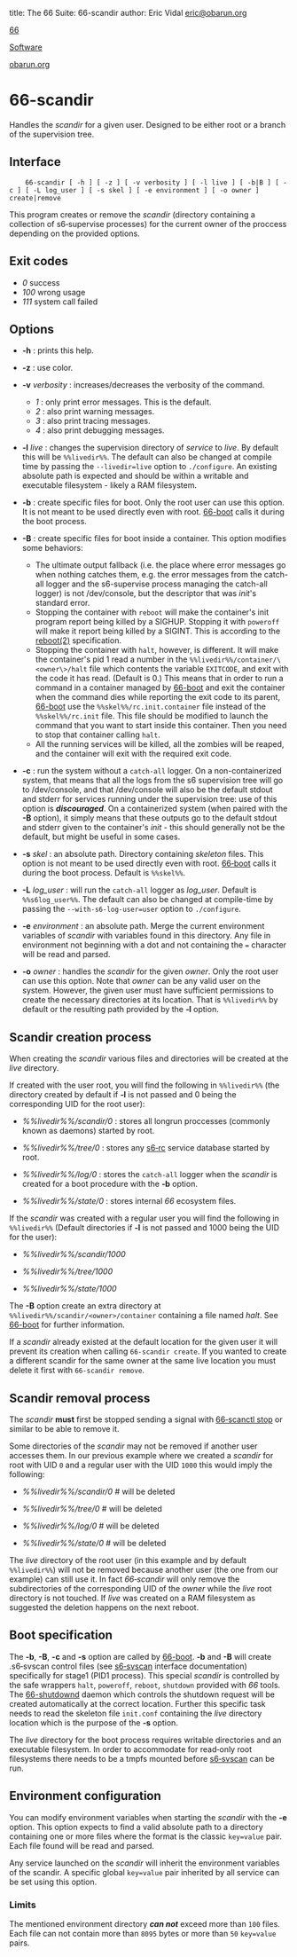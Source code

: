 title: The 66 Suite: 66-scandir
author: Eric Vidal <eric@obarun.org>

[66](index.html)

[Software](https://web.obarun.org/software)

[obarun.org](https://web.obarun.org)

# 66-scandir

Handles the *scandir* for a given user. Designed to be either root or a branch of the supervision tree.

## Interface

```
    66-scandir [ -h ] [ -z ] [ -v verbosity ] [ -l live ] [ -b|B ] [ -c ] [ -L log_user ] [ -s skel ] [ -e environment ] [ -o owner ] create|remove
```

This program creates or remove the *scandir* (directory containing a collection of s6‑supervise processes) for the current owner of the proccess depending on the provided options.

## Exit codes

- *0* success
- *100* wrong usage
- *111* system call failed

## Options

- **-h** : prints this help.

- **-z** : use color.

- **-v** *verbosity* : increases/decreases the verbosity of the command.
    * *1* : only print error messages. This is the default.
    * *2* : also print warning messages.
    * *3* : also print tracing messages.
    * *4* : also print debugging messages.

- **-l** *live* : changes the supervision directory of *service* to *live*. By default this will be `%%livedir%%`. The default can also be changed at compile time by passing the `--livedir=live` option to `./configure`. An existing absolute path is expected and should be within a writable and executable filesystem - likely a RAM filesystem.

- **-b** : create specific files for boot. Only the root user can use this option. It is not meant to be used directly even with root. [66-boot](66‑boot.html) calls it during the boot process.

- **-B** : create specific files for boot inside a container. This option modifies some behaviors:
    * The ultimate output fallback (i.e. the place where error messages go when nothing catches them, e.g. the error messages from the catch-all logger and the s6-supervise process managing the catch-all logger) is not /dev/console, but the descriptor that was *init*'s standard error.
    * Stopping the container with `reboot` will make the container's init program report being killed by a SIGHUP. Stopping it with `poweroff` will make it report being killed by a SIGINT. This is according to the [reboot(2)](http://man7.org/linux/man-pages/man2/reboot.2.html) specification.
    * Stopping the container with `halt`, however, is different. It will make the container's pid 1 read a number in the `%%livedir%%/container/\<owner\>/halt` file which contents the variable `EXITCODE`, and exit with the code it has read. (Default is 0.) This means that in order to run a command in a container managed by [66-boot](66-boot.html) and exit the container when the command dies while reporting the exit code to its parent, [66-boot](66-boot.html) use the `%%skel%%/rc.init.container` file instead of the `%%skel%%/rc.init` file. This file should be modified to launch the command that you want to start inside this container. Then you need to stop that container calling `halt`.
    * All the running services will be killed, all the zombies will be reaped, and the container will exit with the required exit code.

- **-c** : run the system without a `catch-all` logger. On a non-containerized system, that means that all the logs from the s6 supervision tree will go to /dev/console, and that /dev/console will also be the default stdout and stderr for services running under the supervision tree: use of this option is ***discouraged***. On a containerized system (when paired with the **-B** option), it simply means that these outputs go to the default stdout and stderr given to the container's *init* - this should generally not be the default, but might be useful in some cases.

- **-s** *skel* : an absolute path. Directory containing *skeleton* files. This option is not meant to be used directly even with root. [66‑boot](66-boot.html) calls it during the boot process. Default is `%%skel%%`.

- **-L** *log_user* : will run the `catch-all` logger as *log_user*. Default is `%%s6log_user%%`. The default can also be changed at compile-time by passing the `‑‑with‑s6‑log‑user=user` option to `./configure`.

- **-e** *environment* : an absolute path. Merge the current environment variables of *scandir* with variables found in this directory. Any file in environment not beginning with a dot and not containing the `=` character will be read and parsed.

- **-o** *owner* : handles the *scandir* for the given *owner*. Only the root user can use this option. Note that *owner* can be any valid user on the system. However, the given user must have sufficient permissions to create the necessary directories at its location. That is `%%livedir%%` by default or the resulting path provided by the **‑l** option.

## Scandir creation process

When creating the *scandir* various files and directories will be created at the *live* directory.

If created with the user root, you will find the following in `%%livedir%%` (the directory created by default if **‑l** is not passed and 0 being the corresponding UID for the root user):

- *%%livedir%%/scandir/0* : stores all longrun proccesses (commonly known as daemons) started by root.

- *%%livedir%%/tree/0* : stores any [s6‑rc](https://skarnet.org/software/s6-rc) service database started by root.

- *%%livedir%%/log/0* : stores the `catch-all` logger when the *scandir* is created for a boot procedure with the **‑b** option.

- *%%livedir%%/state/0* : stores internal *66* ecosystem files.

If the *scandir* was created with a regular user you will find the following in `%%livedir%%`
(Default directories if **‑l** is not passed and 1000 being the UID for the user):

- *%%livedir%%/scandir/1000*

- *%%livedir%%/tree/1000*

- *%%livedir%%/state/1000*

The **-B** option create an extra directory at `%%livedir%%/scandir/<owner>/container` containing a file named *halt*. See [66-boot](boot.html) for further information.

If a *scandir* already existed at the default location for the given user it will prevent its creation when calling `66‑scandir create`. If you wanted to create a different scandir for the same owner at the same live location you must delete it first with `66-scandir remove`.

## Scandir removal process

The *scandir* **must** first be stopped sending a signal with [66‑scanctl stop](66-scanctl.html) or similar to be able to remove it.

Some directories of the *scandir* may not be removed if another user accesses them. In our previous example where we created a *scandir* for root with UID `0` and a regular user with the UID `1000` this would imply the following:

- *%%livedir%%/scandir/0* # will be deleted

- *%%livedir%%/tree/0*    # will be deleted

- *%%livedir%%/log/0*     # will be deleted

- *%%livedir%%/state/0*   # will be deleted

The *live* directory of the root user (in this example and by default `%%livedir%%`) will not be removed because another user (the one from our example) can still use it. In fact *66‑scandir* will only remove the subdirectories of the corresponding UID of the *owner* while the *live* root directory is not touched. If *live* was created on a RAM filesystem as suggested the deletion happens on the next reboot.

## Boot specification

The **-b**, **-B**, **-c** and **-s** option are called by [66-boot](66-boot.html). **‑b** and **-B** will create .s6‑svscan control files (see [s6‑svscan](https://skarnet.org/software/s6/s6-svscan.html) interface documentation) specifically for stage1 (PID1 process). This special *scandir* is controlled by the safe wrappers `halt`, `poweroff`, `reboot`, `shutdown` provided with *66* tools. The [66-shutdownd](66‑shutdownd.html) daemon which controls the shutdown request will be created automatically at the correct location. Further this specific task needs to read the skeleton file `init.conf` containing the *live* directory location which is the purpose of the **‑s** option.

The *live* directory for the boot process requires writable directories and an executable filesystem. In order to accommodate for read‑only root filesystems there needs to be a tmpfs mounted before [s6‑svscan](https://skarnet.org/software/s6/s6-svscan.html) can be run.

## Environment configuration

You can modify environment variables when starting the *scandir* with the **‑e** option. This option expects to find a valid absolute path to a directory containing one or more files where the format is the classic `key=value` pair. Each file found will be read and parsed.

Any service launched on the *scandir* will inherit the environment variables of the scandir. A specific global `key=value` pair inherited by all service can be set using this option.

### Limits

The mentioned environment directory ***can not*** exceed more than `100` files. Each file can not contain more than `8095` bytes or more than `50` `key=value` pairs.

